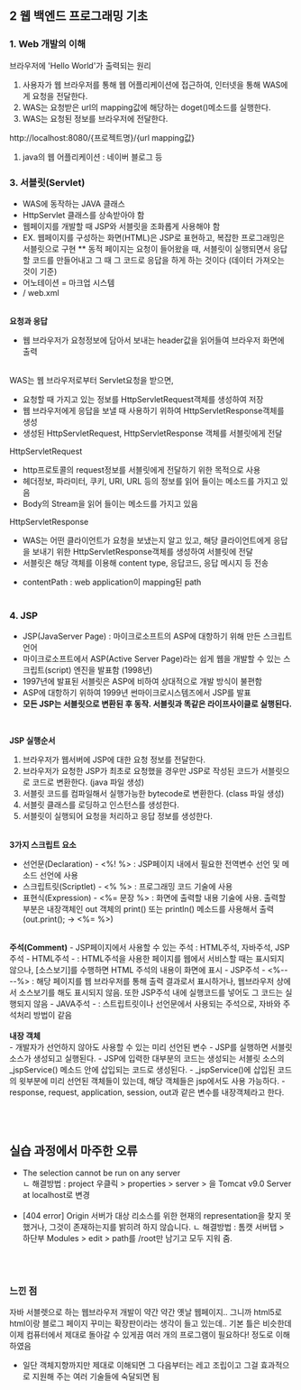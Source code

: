 ## 2 웹 백엔드 프로그래밍 기초

### 1. Web 개발의 이해
브라우저에 'Hello World'가 출력되는 원리
1. 사용자가 웹 브라우저를 통해 웹 어플리케이션에 접근하여, 인터넷을 통해 WAS에게 요청을 전달한다.
2. WAS는 요청받은 url의 mapping값에 해당하는 doget()메소드를 실행한다.
3. WAS는 요청된 정보를 브라우저에 전달한다.

http://localhost:8080/{프로젝트명}/{url mapping값}

1. java의 웹 어플리케이션 : 네이버 블로그 등

### 3. 서블릿(Servlet)
- WAS에 동작하는 JAVA 클래스
- HttpServlet 클래스를 상속받아야 함
- 웹페이지를 개발할 때 JSP와 서블릿을 조화롭게 사용해야 함
- EX. 웹페이지를 구성하는 화면(HTML)은 JSP로 표현하고, 복잡한 프로그래밍은 서블릿으로 구현
** 동적 페이지는 요청이 들어왔을 때, 서블릿이 실행되면서 응답할 코드를 만들어내고 그 때 그 코드로 응답을 하게 하는 것이다 (데이터 가져오는 것이 기준)
- 어노테이션 = 마크업 시스템
- / web.xml

<br><b>요청과 응답</b><br>
- 웹 브라우저가 요청정보에 담아서 보내는 header값을 읽어들여 브라우저 화면에 출력

<br>WAS는 웹 브라우저로부터 Servlet요청을 받으면,
- 요청할 때 가지고 있는 정보를 HttpServletRequest객체를 생성하여 저장
- 웹 브라우저에게 응답을 보낼 때 사용하기 위하여 HttpServletResponse객체를 생성
- 생성된 HttpServletRequest, HttpServletResponse 객체를 서블릿에게 전달

HttpServletRequest
- http프로토콜의 request정보를 서블릿에게 전달하기 위한 목적으로 사용
- 헤더정보, 파라미터, 쿠키, URI, URL 등의 정보를 읽어 들이는 메소드를 가지고 있음
- Body의 Stream을 읽어 들이는 메소드를 가지고 있음

HttpServletResponse
- WAS는 어떤 클라이언트가 요청을 보냈는지 알고 있고, 해당 클라이언트에게 응답을 보내기 위한 HttpServletResponse객체를 생성하여 서블릿에 전달
- 서블릿은 해당 객체를 이용해 content type, 응답코드, 응답 메시지 등 전송

* contentPath : web application이 mapping된 path
<br><br>

### 4. JSP
- JSP(JavaServer Page) : 마이크로소프트의 ASP에 대항하기 위해 만든 스크립트 언어
- 마이크로소프트에서 ASP(Active Server Page)라는 쉽게 웹을 개발할 수 있는 스크립트(script) 엔진을 발표함 (1998년)
- 1997년에 발표된 서블릿은 ASP에 비하여 상대적으로 개발 방식이 불편함
- ASP에 대항하기 위하여 1999년 썬마이크로시스템즈에서 JSP를 발표
- <b>모든 JSP는 서블릿으로 변환된 후 동작. 서블릿과 똑같은 라이프사이클로 실행된다.</b>
<br>

<b>JSP 실행순서</b>
1. 브라우저가 웹서버에 JSP에 대한 요청 정보를 전달한다.
2. 브라우저가 요청한 JSP가 최초로 요청했을 경우만 JSP로 작성된 코드가 서블릿으로 코드로 변환한다. (java 파일 생성)
3. 서블릿 코드를 컴파일해서 실행가능한 bytecode로 변환한다. (class 파일 생성)
4. 서블릿 클래스를 로딩하고 인스턴스를 생성한다.
5. 서블릿이 실행되어 요청을 처리하고 응답 정보를 생성한다.
<BR><BR>

<b>3가지 스크립트 요소</b>
  - 선언문(Declaration) - <%! %> : JSP페이지 내에서 필요한 전역변수 선언 및 메소드 선언에 사용
  - 스크립트릿(Scriptlet) - <% %> : 프로그래밍 코드 기술에 사용
  - 표현식(Expression) - <%= 문장 %> : 화면에 출력할 내용 기술에 사용. 출력할 부분은 내장객체인 out 객체의 print() 또는 println() 메소드를 사용해서 출력 (out.print(); -> <%= %>)
<br>
<b>주석(Comment)</b>
- JSP페이지에서 사용할 수 있는 주석 : HTML주석, 자바주석, JSP주석
- HTML주석 - <!-- --> : HTML주석을 사용한 페이지를 웹에서 서비스할 때는 표시되지 않으나, [소스보기]를 수행하면 HTML 주석의 내용이 화면에 표시
- JSP주석 - <%-- --%> : 해당 페이지를 웹 브라우저를 통해 출력 결과로서 표시하거나, 웹브라우저 상에서 소스보기를 해도 표시되지 않음. 또한 JSP주석 내에 실행코드를 넣어도 그 코드는 실행되지 않음
- JAVA주석 - <//, /* */> : 스트립트릿이나 선언문에서 사용되는 주석으로, 자바와 주석처리 방법이 같음
<BR><br>
<b>내장 객체</b><br>
- 개발자가 선언하지 않아도 사용할 수 있는 미리 선언된 변수
- JSP를 실행하면 서블릿 소스가 생성되고 실행된다.
- JSP에 입력한 대부분의 코드는 생성되는 서블릿 소스의 _jspService() 메소드 안에 삽입되는 코드로 생성된다.
- _jspService()에 삽입된 코드의 윗부분에 미리 선언된 객체들이 있는데, 해당 객체들은 jsp에서도 사용 가능하다.
- response, request, application, session, out과 같은 변수를 내장객체라고 한다.

  

<br><br>
## 실습 과정에서 마주한 오류
- The selection cannot be run on any server <br>
ㄴ 해결방법 : project 우클릭 > properties > server > <None>을 Tomcat v9.0 Server at localhost로 변경<br><br>
- [404 error] Origin 서버가 대상 리소스를 위한 현재의 representation을 찾지 못했거나, 그것이 존재하는지를 밝히려 하지 않습니다.
ㄴ 해결방법 : 톰캣 서버탭 > 하단부 Modules > edit > path를 /root만 남기고 모두 지워 줌.

<BR><BR>
### 느낀 점
자바 서블렛으로 하는 웹브라우저 개발이 약간 약간 옛날 웹페이지.. 그니까 html5로 html이랑 블로그 페이지 꾸미는 확장판이라는 생각이 들고 있는데..
기본 틀은 비슷한데 이제 컴퓨터에서 제대로 돌아갈 수 있게끔 여러 개의 프로그램이 필요하다! 정도로 이해하였음
+ 일단 객체지향까지만 제대로 이해되면 그 다음부터는 레고 조립이고 그걸 효과적으로 지원해 주는 여러 기술들에 숙달되면 됨
